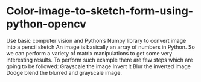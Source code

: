 # Color-image-to-sketch-form-using-python-opencv
Use basic computer vision and Python’s Numpy library to convert image into a pencil sketch
An image is basically an array of numbers in Python. So we can perform a variety of matrix manipulations to get some very interesting results. 
To perform such example there are few steps which are going to be followed:
Grayscale the image
Invert it
Blur the inverted image
Dodge blend the blurred and grayscale image.

